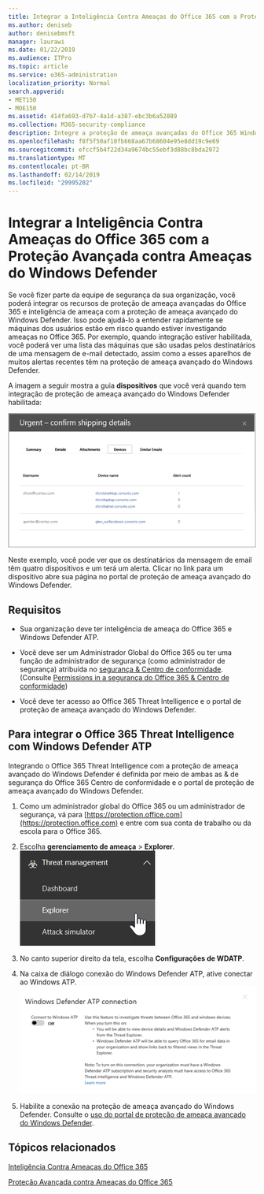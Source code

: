 ```yaml
---
title: Integrar a Inteligência Contra Ameaças do Office 365 com a Proteção Avançada contra Ameaças do Windows Defender
ms.author: deniseb
author: denisebmsft
manager: laurawi
ms.date: 01/22/2019
ms.audience: ITPro
ms.topic: article
ms.service: o365-administration
localization_priority: Normal
search.appverid:
- MET150
- MOE150
ms.assetid: 414fa693-d7b7-4a1d-a387-ebc3b6a52889
ms.collection: M365-security-compliance
description: Integre a proteção de ameaça avançadas do Office 365 Windows Defender avançada proteção contra ameaças para ver as informações mais detalhadas de gerenciamento de ameaça.
ms.openlocfilehash: f8f5f50af10fb668aa67b68604e95e8dd19c9e69
ms.sourcegitcommit: efccf5b4f22d34a9674bc55ebf3d88bc8bda2972
ms.translationtype: MT
ms.contentlocale: pt-BR
ms.lasthandoff: 02/14/2019
ms.locfileid: "29995202"
---
```

# <a name="integrate-office-365-threat-intelligence-with-windows-defender-advanced-threat-protection"></a>Integrar a Inteligência Contra Ameaças do Office 365 com a Proteção Avançada contra Ameaças do Windows Defender

Se você fizer parte da equipe de segurança da sua organização, você poderá integrar os recursos de proteção de ameaça avançadas do Office 365 e inteligência de ameaça com a proteção de ameaça avançado do Windows Defender. Isso pode ajudá-lo a entender rapidamente se máquinas dos usuários estão em risco quando estiver investigando ameaças no Office 365. Por exemplo, quando integração estiver habilitada, você poderá ver uma lista das máquinas que são usadas pelos destinatários de uma mensagem de e-mail detectado, assim como a esses aparelhos de muitos alertas recentes têm na proteção de ameaça avançado do Windows Defender.
  
A imagem a seguir mostra a guia **dispositivos** que você verá quando tem integração de proteção de ameaça avançado do Windows Defender habilitada: 
  
![Quando o Windows Defender ATP estiver habilitado, você pode ver uma lista das máquinas com alertas.](media/fec928ea-8f0c-44d7-80b9-a2e0a8cd4e89.PNG)
  
Neste exemplo, você pode ver que os destinatários da mensagem de email têm quatro dispositivos e um terá um alerta. Clicar no link para um dispositivo abre sua página no portal de proteção de ameaça avançado do Windows Defender.
  
## <a name="requirements"></a>Requisitos

- Sua organização deve ter inteligência de ameaça do Office 365 e Windows Defender ATP.
    
- Você deve ser um Administrador Global do Office 365 ou ter uma função de administrador de segurança (como administrador de segurança) atribuída no [segurança &amp; Centro de conformidade](https://protection.office.com). (Consulte [Permissions in a segurança do Office 365 &amp; Centro de conformidade](permissions-in-the-security-and-compliance-center.md))
    
- Você deve ter acesso ao Office 365 Threat Intelligence e o portal de proteção de ameaça avançado do Windows Defender.
    
## <a name="to-integrate-office-365-threat-intelligence-with-windows-defender-atp"></a>Para integrar o Office 365 Threat Intelligence com Windows Defender ATP

Integrando o Office 365 Threat Intelligence com a proteção de ameaça avançado do Windows Defender é definida por meio de ambas as & de segurança do Office 365 Centro de conformidade e o portal de proteção de ameaça avançado do Windows Defender.
  
1. Como um administrador global do Office 365 ou um administrador de segurança, vá para [https://protection.office.com](https://protection.office.com) e entre com sua conta de trabalho ou da escola para o Office 365. 
    
2. Escolha **gerenciamento de ameaça** \> **Explorer**.<br>![Explorer no menu gerenciamento de ameaça](media/ThreatMgmt-Explorer-nav.png)<br>
    
3. No canto superior direito da tela, escolha **Configurações de WDATP**.
    
4. Na caixa de diálogo conexão do Windows Defender ATP, ative conectar ao Windows ATP.<br>![Conexão do Windows Defender ATP](media/Explorer-WDATPConnection-dialog.png)<br>
    
5. Habilite a conexão na proteção de ameaça avançado do Windows Defender. Consulte o [uso do portal de proteção de ameaça avançado do Windows Defender](https://go.microsoft.com/fwlink/?linkid=859690).

  
## <a name="related-topics"></a>Tópicos relacionados

[Inteligência Contra Ameaças do Office 365](office-365-ti.md)
  
[Proteção Avançada contra Ameaças do Office 365](office-365-atp.md) 
  

